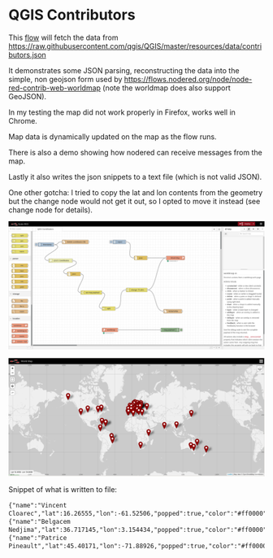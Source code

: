 # QGIS Contributors

This [flow](qgis-contributors.json) will fetch the data from https://raw.githubusercontent.com/qgis/QGIS/master/resources/data/contributors.json

It demonstrates some JSON parsing, reconstructing the data into the simple, non geojson form used by https://flows.nodered.org/node/node-red-contrib-web-worldmap (note the worldmap does also support GeoJSON).

In my testing the map did not work properly in Firefox, works well in Chrome.

Map data is dynamically updated on the map as the flow runs.

There is also a demo showing how nodered can receive messages from the map.

Lastly it also writes the json snippets to a text file (which is not valid JSON).

One other gotcha: I tried to copy the lat and lon contents from the geometry but the change node would not get it out, so I opted to move it instead (see change node for details).

![Flow image](qgis-contributors-flow.png)

![Map image](qgis-contributors-map.png)

Snippet of what is written to file:

```
{"name":"Vincent Cloarec","lat":16.26555,"lon":-61.52506,"popped":true,"color":"#ff0000"}
{"name":"Belgacem Nedjima","lat":36.717145,"lon":3.154434,"popped":true,"color":"#ff0000"}
{"name":"Patrice Pineault","lat":45.40171,"lon":-71.88926,"popped":true,"color":"#ff0000"}
```
